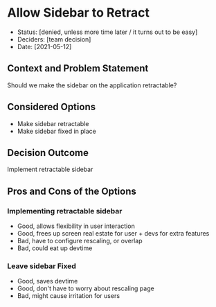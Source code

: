 # Allow Sidebar to Retract

- Status: [denied, unless more time later / it turns out to be easy]
- Deciders: [team decision]
- Date: [2021-05-12]

## Context and Problem Statement

Should we make the sidebar on the application retractable?

## Considered Options

- Make sidebar retractable
- Make sidebar fixed in place

## Decision Outcome

Implement retractable sidebar

## Pros and Cons of the Options

### Implementing retractable sidebar

- Good, allows flexibility in user interaction
- Good, frees up screen real estate for user + devs for extra features
- Bad, have to configure rescaling, or overlap
- Bad, could eat up devtime

### Leave sidebar Fixed

- Good, saves devtime
- Good, don't have to worry about rescaling page
- Bad, might cause irritation for users
